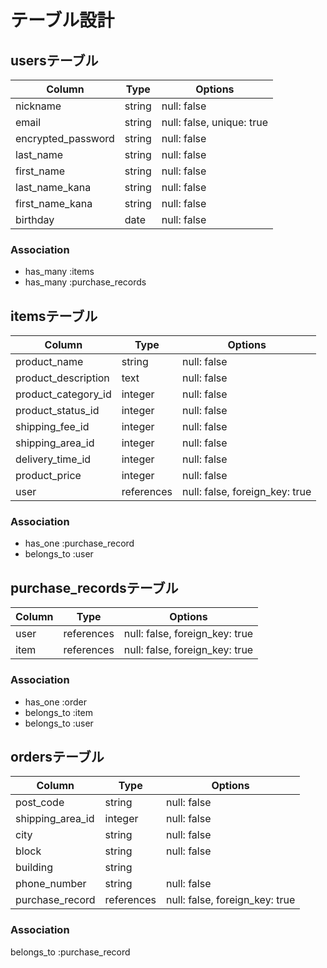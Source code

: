 # テーブル設計

## usersテーブル
| Column             | Type   | Options     |
| ------------------ | ------ | ----------- |
| nickname           | string | null: false |
| email              | string | null: false, unique: true |
| encrypted_password | string | null: false |
| last_name          | string | null: false |
| first_name         | string | null: false |
| last_name_kana     | string | null: false |
| first_name_kana    | string | null: false |
| birthday           | date   | null: false |

### Association
- has_many :items
- has_many :purchase_records

## itemsテーブル
| Column              | Type      | Options     |
| ------------------- | ----------| ----------- |
| product_name        | string    | null: false |
| product_description | text      | null: false |
| product_category_id | integer   | null: false |
| product_status_id   | integer   | null: false |
| shipping_fee_id     | integer   | null: false |
| shipping_area_id    | integer   | null: false |
| delivery_time_id    | integer   | null: false |
| product_price       | integer   | null: false |
| user                | references| null: false, foreign_key: true|

### Association
- has_one :purchase_record
- belongs_to :user


## purchase_recordsテーブル
| Column             | Type      | Options     |
| ------------------ | ----------| ----------- |
| user               | references| null: false, foreign_key: true|
| item               | references| null: false, foreign_key: true|

### Association
- has_one :order
- belongs_to :item
- belongs_to :user

## ordersテーブル
| Column              | Type      | Options     |
| ------------------- | ----------| ----------- |
| post_code           | string    | null: false |
| shipping_area_id    | integer   | null: false |
| city                | string    | null: false |
| block               | string    | null: false |
| building            | string    |
| phone_number        | string    | null: false |
| purchase_record     | references| null: false, foreign_key: true|

### Association
belongs_to :purchase_record


